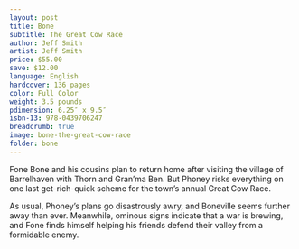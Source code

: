```yaml
---
layout: post
title: Bone
subtitle: The Great Cow Race
author: Jeff Smith
artist: Jeff Smith
price: $55.00
save: $12.00
language: English
hardcover: 136 pages
color: Full Color
weight: 3.5 pounds
pdimension: 6.25″ x 9.5″
isbn-13: 978-0439706247
breadcrumb: true
image: bone-the-great-cow-race
folder: bone
---
```


Fone Bone and his cousins plan to return home after visiting the village of Barrelhaven with Thorn and Gran’ma Ben. But Phoney risks everything on one last get-rich-quick scheme for the town’s annual Great Cow Race. 

As usual, Phoney’s plans go disastrously awry, and Boneville seems further away than ever. Meanwhile, ominous signs indicate that a war is brewing, and Fone finds himself helping his friends defend their valley from a formidable enemy.